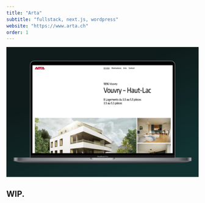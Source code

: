 ```yaml
---
title: "Arta"
subtitle: "fullstack, next.js, wordpress"
website: "https://www.arta.ch"
order: 1
---
```


![Site Arta](../../assets/arta.jpeg)

## WIP.
